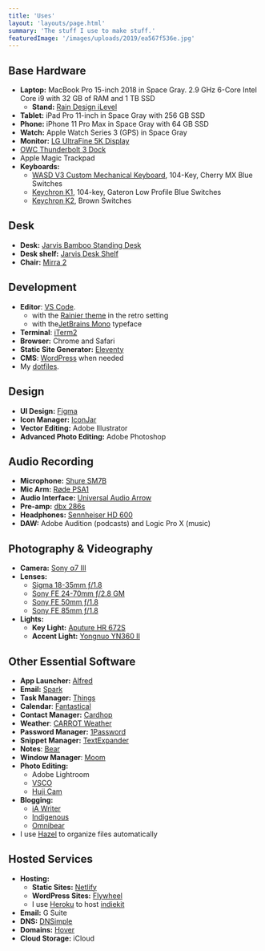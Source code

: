 ```yaml
---
title: 'Uses'
layout: 'layouts/page.html'
summary: 'The stuff I use to make stuff.'
featuredImage: '/images/uploads/2019/ea567f536e.jpg'
---
```


## Base Hardware

- **Laptop:** MacBook Pro 15-inch 2018 in Space Gray. 2.9 GHz 6-Core Intel Core i9 with 32 GB of RAM and 1 TB SSD
  - **Stand:** [Rain Design iLevel](https://www.raindesigninc.com/ilevel.html)
- **Tablet:** iPad Pro 11-inch in Space Gray with 256 GB SSD
- **Phone:** iPhone 11 Pro Max in Space Gray with 64 GB SSD
- **Watch:** Apple Watch Series 3 (GPS) in Space Gray
- **Monitor:** [LG UltraFine 5K Display](https://www.apple.com/shop/product/HMUB2LL/A/lg-ultrafine-5k-display)
- [OWC Thunderbolt 3 Dock](https://eshop.macsales.com/shop/docks/owc-thunderbolt-3-dock)
- Apple Magic Trackpad
- **Keyboards:** 
  - [WASD V3 Custom Mechanical Keyboard](https://www.wasdkeyboards.com/wasd-v3-104-key-custom-mechanical-keyboard.html), 104-Key, Cherry MX Blue Switches
  - [Keychron K1](https://www.keychron.com/products/keychron-k1-wireless-mechanical-keyboard?variant=31562985177177), 104-key, Gateron Low Profile Blue Switches
  - [Keychron K2](https://www.keychron.com/products/keychron-k2-wireless-mechanical-keyboard), Brown Switches

## Desk

- **Desk:** [Jarvis Bamboo Standing Desk](https://www.fully.com/standing-desks/jarvis/jarvis-adjustable-height-desk-bamboo.html)
- **Desk shelf:** [Jarvis Desk Shelf](https://www.fully.com/accessories/jarvis-accessories/jarvis-desk-shelf.html)
- **Chair:** [Mirra 2](https://www.hermanmiller.com/products/seating/office-chairs/mirra-2-chairs/)


## Development

- **Editor**: [VS Code](https://code.visualstudio.com/).
  - with the [Rainier theme](https://marketplace.visualstudio.com/items?itemName=joytrekker.rainier) in the retro setting
  - with the[JetBrains Mono](https://www.jetbrains.com/lp/mono/) typeface
- **Terminal**: [iTerm2](https://www.iterm2.com/)
- **Browser:** Chrome and Safari
- **Static Site Generator:** [Eleventy](https://www.11ty.dev/)
- **CMS**: [WordPress](https://wordpress.org/) when needed
- My [dotfiles](https://github.com/smithtimmytim/dotfiles).

## Design

- **UI Design:** [Figma](https://www.figma.com/)
- **Icon Manager:** [IconJar](https://geticonjar.com/)
- **Vector Editing:** Adobe Illustrator
- **Advanced Photo Editing:** Adobe Photoshop

## Audio Recording

- **Microphone:** [Shure SM7B](https://www.shure.com/en-US/products/microphones/sm7b)
- **Mic Arm:** [Røde PSA1](http://www.rode.com/accessories/psa1)
- **Audio Interface:** [Universal Audio Arrow](https://www.uaudio.com/audio-interfaces/arrow.html)
- **Pre-amp:** [dbx 286s](https://dbxpro.com/en/products/286s)
- **Headphones:** [Sennheiser HD 600](https://en-us.sennheiser.com/best-audio-headphones-high-end-stereo-hifi-hd-600)  
- **DAW:** Adobe Audition (podcasts) and Logic Pro X (music)

## Photography & Videography

- **Camera:** [Sony α7 III](https://www.sony.com/electronics/interchangeable-lens-cameras/ilce-7m3-body-kit)
- **Lenses:**
  - [Sigma 18-35mm ƒ/1.8](https://www.sigmaphoto.com/18-35mm-f18-dc-hsm-a)
  - [Sony FE 24-70mm ƒ/2.8 GM](https://www.sony.com/electronics/camera-lenses/sel2470gm)
  - [Sony FE 50mm ƒ/1.8](https://www.sony.com/electronics/camera-lenses/sel50f18f)
  - [Sony FE 85mm ƒ/1.8](https://www.sony.com/electronics/camera-lenses/sel85f18)
- **Lights:**
  - **Key Light:** [Aputure HR 672S](https://www.aputure.com/products/hr-672s/)
  - **Accent Light:** [Yongnuo YN360 II](https://yongnuousa.net/products/360iiwand)

## Other Essential Software

- **App Launcher:** [Alfred](https://www.alfredapp.com/)
- **Email:** [Spark](https://sparkmailapp.com/)
- **Task Manager:** [Things](https://culturedcode.com/things/)
- **Calendar**: [Fantastical](https://flexibits.com/fantastical)
- **Contact Manager:** [Cardhop](https://flexibits.com/cardhop)
- **Weather**: [CARROT Weather](https://www.meetcarrot.com/weather/)
- **Password Manager:** [1Password](https://1password.com/)
- **Snippet Manager:** [TextExpander](https://textexpander.com/)
- **Notes**: [Bear](https://bear.app/)
- **Window Manager**: [Moom](https://manytricks.com/moom/)
- **Photo Editing:**
  - Adobe Lightroom
  - [VSCO](https://vsco.co/)
  - [Huji Cam](https://apps.apple.com/us/app/huji-cam/id781383622)
- **Blogging:**
  - [iA Writer](https://ia.net/writer)
  - [Indigenous](https://indieweb.org/Indigenous)
  - [Omnibear](https://omnibear.com/)
- I use [Hazel](https://www.noodlesoft.com/) to organize files automatically

## Hosted Services
- **Hosting:**
  - **Static Sites:** [Netlify](https://www.netlify.com/)
  - **WordPress Sites:** [Flywheel](https://getflywheel.com/)
  - I use [Heroku](https://www.heroku.com/) to host [indiekit](https://paulrobertlloyd.github.io/indiekit/)
- **Email:** G Suite
- **DNS:** [DNSimple](https://dnsimple.com/)
- **Domains:** [Hover](https://www.hover.com/)
- **Cloud Storage:** iCloud
